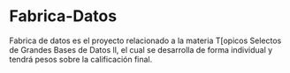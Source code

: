 # Fabrica-Datos
Fabrica de datos es el proyecto relacionado a la materia T[opicos Selectos de Grandes Bases de Datos ll, el cual se desarrolla de forma individual y tendrá pesos sobre la calificación final.
